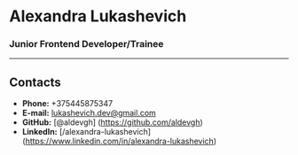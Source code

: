 # Alexandra Lukashevich
### Junior Frontend Developer/Trainee

----------------------------------

## Contacts
* **Phone:** +375445875347
* **E-mail:** lukashevich.dev@gmail.com
* **GitHub:** [@aldevgh] (https://github.com/aldevgh)
* **LinkedIn:** [/alexandra-lukashevich] (https://www.linkedin.com/in/alexandra-lukashevich)


